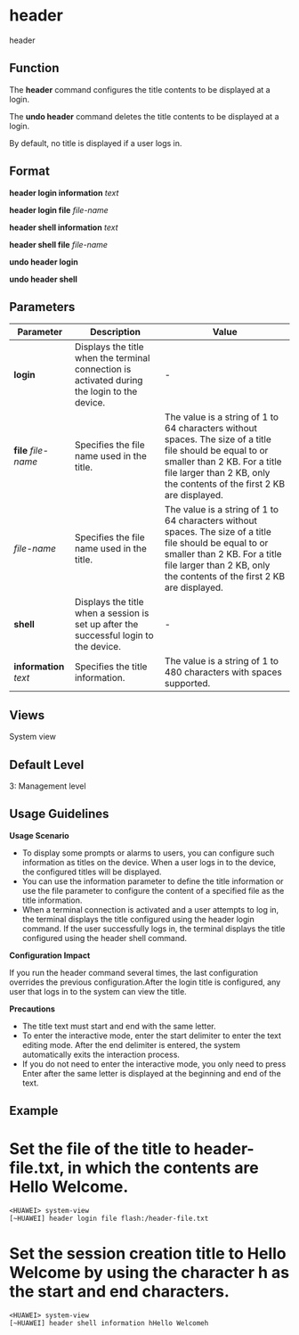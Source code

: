 header
======

header

Function
--------



The **header** command configures the title contents to be displayed at a login.

The **undo header** command deletes the title contents to be displayed at a login.



By default, no title is displayed if a user logs in.


Format
------

**header login information** *text*

**header login file** *file-name*

**header shell information** *text*

**header shell file** *file-name*

**undo header login**

**undo header shell**


Parameters
----------

| Parameter | Description | Value |
| --- | --- | --- |
| **login** | Displays the title when the terminal connection is activated during the login to the device. | - |
| **file** *file-name* | Specifies the file name used in the title. | The value is a string of 1 to 64 characters without spaces. The size of a title file should be equal to or smaller than 2 KB. For a title file larger than 2 KB, only the contents of the first 2 KB are displayed. |
| *file-name* | Specifies the file name used in the title. | The value is a string of 1 to 64 characters without spaces. The size of a title file should be equal to or smaller than 2 KB. For a title file larger than 2 KB, only the contents of the first 2 KB are displayed. |
| **shell** | Displays the title when a session is set up after the successful login to the device. | - |
| **information** *text* | Specifies the title information. | The value is a string of 1 to 480 characters with spaces supported. |



Views
-----

System view


Default Level
-------------

3: Management level


Usage Guidelines
----------------

**Usage Scenario**

* To display some prompts or alarms to users, you can configure such information as titles on the device. When a user logs in to the device, the configured titles will be displayed.
* You can use the information <text> parameter to define the title information or use the file <file-name> parameter to configure the content of a specified file as the title information.
* When a terminal connection is activated and a user attempts to log in, the terminal displays the title configured using the header login command. If the user successfully logs in, the terminal displays the title configured using the header shell command.

**Configuration Impact**

If you run the header command several times, the last configuration overrides the previous configuration.After the login title is configured, any user that logs in to the system can view the title.

**Precautions**

* The title text must start and end with the same letter.
* To enter the interactive mode, enter the start delimiter to enter the text editing mode. After the end delimiter is entered, the system automatically exits the interaction process.
* If you do not need to enter the interactive mode, you only need to press Enter after the same letter is displayed at the beginning and end of the text.

Example
-------

# Set the file of the title to header-file.txt, in which the contents are Hello Welcome.
```
<HUAWEI> system-view
[~HUAWEI] header login file flash:/header-file.txt

```

# Set the session creation title to Hello Welcome by using the character h as the start and end characters.
```
<HUAWEI> system-view
[~HUAWEI] header shell information hHello Welcomeh

```